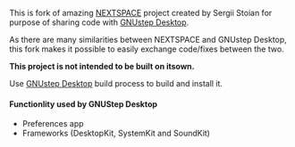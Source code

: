 This is fork of amazing [NEXTSPACE](https://github.com/trunkmaster/nextspace) project created by Sergii Stoian for purpose of sharing code with [GNUstep Desktop](https://github.com/onflapp/gs-desktop).

As there are many similarities between NEXTSPACE and GNUstep Desktop, this fork makes it possible to easily exchange code/fixes between the two.

**This project is not intended to be built on itsown.**

Use [GNUstep Desktop](https://github.com/onflapp/gs-desktop) build process to build and install it.

#### Functionlity used by GNUStep Desktop

- Preferences app
- Frameworks (DesktopKit, SystemKit and SoundKit)


